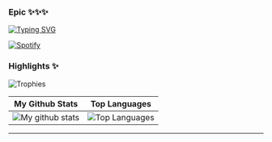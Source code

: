 ### Epic ✨✨✨
[![Typing SVG](https://readme-typing-svg.herokuapp.com?color=03A062&multiline=true&height=75&lines=%22Numbers+don't+lie%22;-+Tej+F9+2021)](https://git.io/typing-svg)

[![Spotify](https://novatorem.vercel.app/api/spotify)](https://open.spotify.com/track/0t3ZvGKlmYmVsDzBJAXK8C?si=633450975dfb4998)

### Highlights ✨

![Trophies](https://github-profile-trophy.vercel.app/?username=danielkrupinski&theme=darkhub&column=5&margin-w=15&margin-h=15)



|                                                 My Github Stats                                                 |                                                      Top Languages                                                      |
| :-------------------------------------------------------------------------------------------------------------: | :---------------------------------------------------------------------------------------------------------------------: |
| ![My github stats](https://github-readme-stats.vercel.app/api?username=PixelGM&show_icons=true&theme=radical) | ![Top Languages](https://github-readme-stats.vercel.app/api/top-langs/?username=PixelGM&layout=compact&theme=radical) |

---
